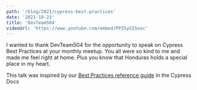 ```yaml
---
path: '/blog/2021/cypress-best-practices'
date: '2021-10-23'
title: 'DevTeam504'
videoUrl: 'https://www.youtube.com/embed/PPZSySI5ooc'
---
```


I wanted to thank DevTeam504 for the opportunity to speak on Cypress Best Practices at your monthly meetup. You all were so kind to me and made me feel right at home. Plus you know that Honduras holds a special place in my heart.

This talk was inspired by our [Best Practices reference guide](<(https://docs.cypress.io/guides/references/best-practices)>) in the Cypress Docs
